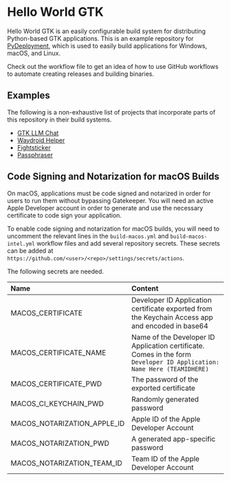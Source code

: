 # Hello World GTK
Hello World GTK is an easily configurable build system for distributing
Python-based GTK applications. This is an example repository for
[PyDeployment](https://github.com/pydeployment/pydeployment), which is used to
easily build applications for Windows, macOS, and Linux.

Check out the workflow file to get an idea of how to use GitHub workflows to
automate creating releases and building binaries.

## Examples
The following is a non-exhaustive list of projects that incorporate parts of
this repository in their build systems.

* [GTK LLM Chat](https://github.com/icarito/gtk-llm-chat)
* [Waydroid Helper](https://github.com/ayasa520/waydroid-helper)
* [Fightsticker](https://github.com/zevlee/fightsticker)
* [Passphraser](https://github.com/zevlee/passphraser)

## Code Signing and Notarization for macOS Builds
On macOS, applications must be code signed and notarized in order for users to
run them without bypassing Gatekeeper. You will need an active Apple Developer
account in order to generate and use the necessary certificate to code sign
your application.

To enable code signing and notarization for macOS builds, you will need to
uncomment the relevant lines in the `build-macos.yml` and
`build-macos-intel.yml` workflow files and add several repository secrets.
These secrets can be added at
`https://github.com/<user>/<repo>/settings/secrets/actions`.

The following secrets are needed.

| Name | Content |
| :-- | :-- |
| MACOS_CERTIFICATE | Developer ID Application certificate exported from the Keychain Access app and encoded in base64 |
| MACOS_CERTIFICATE_NAME | Name of the Developer ID Application certificate. Comes in the form `Developer ID Application: Name Here (TEAMIDHERE)` |
| MACOS_CERTIFICATE_PWD | The password of the exported certificate |
| MACOS_CI_KEYCHAIN_PWD | Randomly generated password |
| MACOS_NOTARIZATION_APPLE_ID | Apple ID of the Apple Developer Account |
| MACOS_NOTARIZATION_PWD | A generated app-specific password |
| MACOS_NOTARIZATION_TEAM_ID | Team ID of the Apple Developer Account |

